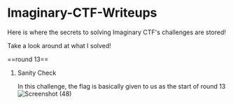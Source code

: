 # Imaginary-CTF-Writeups

Here is where the secrets to solving Imaginary CTF's challenges are stored!

Take a look around at what I solved!



==round 13==










1. Sanity Check
   
   In this challenge, the flag is basically given to us as the start of round 13
   ![Screenshot (48)](https://user-images.githubusercontent.com/68140663/129470340-ba786efc-fada-47e6-bc15-e941445186a7.png)
